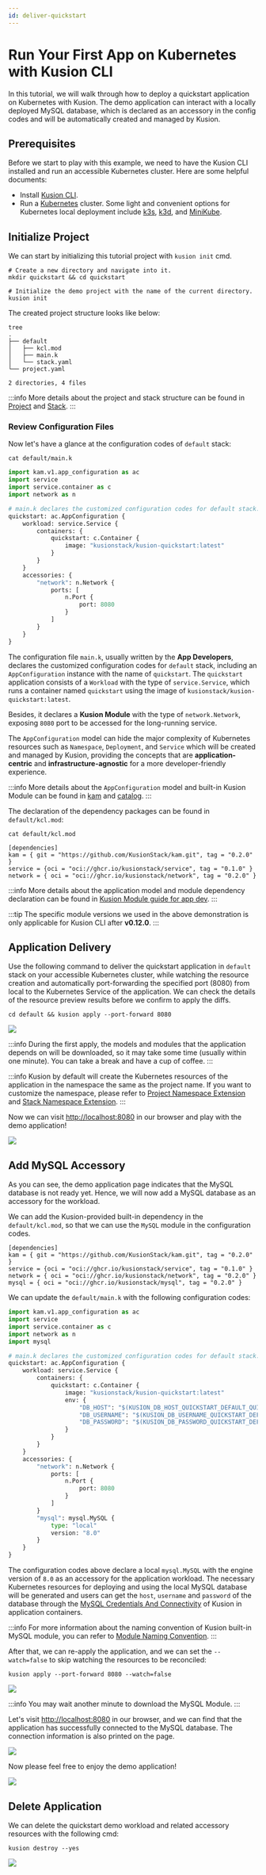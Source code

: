 ```yaml
---
id: deliver-quickstart
---
```


# Run Your First App on Kubernetes with Kusion CLI

In this tutorial, we will walk through how to deploy a quickstart application on Kubernetes with Kusion. The demo application can interact with a locally deployed MySQL database, which is declared as an accessory in the config codes and will be automatically created and managed by Kusion. 

## Prerequisites

Before we start to play with this example, we need to have the Kusion CLI installed and run an accessible Kubernetes cluster. Here are some helpful documents: 

- Install [Kusion CLI](../2-getting-started-with-kusion-cli/0-install-kusion.md). 
- Run a [Kubernetes](https://kubernetes.io) cluster. Some light and convenient options for Kubernetes local deployment include [k3s](https://docs.k3s.io/quick-start), [k3d](https://k3d.io/v5.4.4/#installation), and [MiniKube](https://minikube.sigs.k8s.io/docs/tutorials/multi_node). 

## Initialize Project

We can start by initializing this tutorial project with `kusion init` cmd. 

```shell
# Create a new directory and navigate into it. 
mkdir quickstart && cd quickstart

# Initialize the demo project with the name of the current directory. 
kusion init
```

The created project structure looks like below: 

```shell
tree
.
├── default
│   ├── kcl.mod
│   ├── main.k
│   └── stack.yaml
└── project.yaml

2 directories, 4 files
```

:::info
More details about the project and stack structure can be found in [Project](../../3-concepts/1-project/1-overview.md) and [Stack](../../3-concepts/2-stack/1-overview.md). 
:::

### Review Configuration Files

Now let's have a glance at the configuration codes of `default` stack: 

```shell
cat default/main.k
```

```python
import kam.v1.app_configuration as ac
import service
import service.container as c
import network as n

# main.k declares the customized configuration codes for default stack.
quickstart: ac.AppConfiguration {
    workload: service.Service {
        containers: {
            quickstart: c.Container {
                image: "kusionstack/kusion-quickstart:latest"
            }
        }
    }
    accessories: {
        "network": n.Network {
            ports: [
                n.Port {
                    port: 8080
                }
            ]
        }
    }
}
```

The configuration file `main.k`, usually written by the **App Developers**, declares the customized configuration codes for `default` stack, including an `AppConfiguration` instance with the name of `quickstart`. The `quickstart` application consists of a `Workload` with the type of `service.Service`, which runs a container named `quickstart` using the image of `kusionstack/kusion-quickstart:latest`. 

Besides, it declares a **Kusion Module** with the type of `network.Network`, exposing `8080` port to be accessed for the long-running service. 

The `AppConfiguration` model can hide the major complexity of Kubernetes resources such as `Namespace`, `Deployment`, and `Service` which will be created and managed by Kusion, providing the concepts that are **application-centric** and **infrastructure-agnostic** for a more developer-friendly experience. 

:::info
More details about the `AppConfiguration` model and built-in Kusion Module can be found in [kam](https://github.com/KusionStack/kam) and [catalog](https://github.com/KusionStack/catalog). 
:::

The declaration of the dependency packages can be found in `default/kcl.mod`: 

```shell
cat default/kcl.mod
```

```shell
[dependencies]
kam = { git = "https://github.com/KusionStack/kam.git", tag = "0.2.0" }
service = {oci = "oci://ghcr.io/kusionstack/service", tag = "0.1.0" }
network = { oci = "oci://ghcr.io/kusionstack/network", tag = "0.2.0" }
```

:::info
More details about the application model and module dependency declaration can be found in [Kusion Module guide for app dev](../../3-concepts/3-module/3-app-dev-guide.md). 
:::

:::tip
The specific module versions we used in the above demonstration is only applicable for Kusion CLI after **v0.12.0**. 
:::

## Application Delivery

Use the following command to deliver the quickstart application in `default` stack on your accessible Kubernetes cluster, while watching the resource creation and automatically port-forwarding the specified port (8080) from local to the Kubernetes Service of the application. We can check the details of the resource preview results before we confirm to apply the diffs. 

```shell
cd default && kusion apply --port-forward 8080
```

![](/img/docs/user_docs/getting-started/kusion_apply_quickstart_0.12.gif)

:::info
During the first apply, the models and modules that the application depends on will be downloaded, so it may take some time (usually within one minute). You can take a break and have a cup of coffee. 
:::

:::info
Kusion by default will create the Kubernetes resources of the application in the namespace the same as the project name. If you want to customize the namespace, please refer to [Project Namespace Extension](../../3-concepts/1-project/2-configuration.md#kubernetesnamespace) and [Stack Namespace Extension](../../3-concepts/2-stack/2-configuration.md#kubernetesnamespace). 
:::

Now we can visit [http://localhost:8080](http://localhost:8080) in our browser and play with the demo application! 

![](/img/docs/user_docs/getting-started/quickstart_page.png)

## Add MySQL Accessory

As you can see, the demo application page indicates that the MySQL database is not ready yet. Hence, we will now add a MySQL database as an accessory for the workload. 

We can add the Kusion-provided built-in dependency in the `default/kcl.mod`, so that we can use the `MySQL` module in the configuration codes. 

```shell
[dependencies]
kam = { git = "https://github.com/KusionStack/kam.git", tag = "0.2.0" }
service = {oci = "oci://ghcr.io/kusionstack/service", tag = "0.1.0" }
network = { oci = "oci://ghcr.io/kusionstack/network", tag = "0.2.0" }
mysql = { oci = "oci://ghcr.io/kusionstack/mysql", tag = "0.2.0" }
```

We can update the `default/main.k` with the following configuration codes: 

```python
import kam.v1.app_configuration as ac
import service
import service.container as c
import network as n
import mysql

# main.k declares the customized configuration codes for default stack. 
quickstart: ac.AppConfiguration {
    workload: service.Service {
        containers: {
            quickstart: c.Container {
                image: "kusionstack/kusion-quickstart:latest"
                env: {
                    "DB_HOST": "$(KUSION_DB_HOST_QUICKSTART_DEFAULT_QUICKSTART_MYSQL)"
                    "DB_USERNAME": "$(KUSION_DB_USERNAME_QUICKSTART_DEFAULT_QUICKSTART_MYSQL)"
                    "DB_PASSWORD": "$(KUSION_DB_PASSWORD_QUICKSTART_DEFAULT_QUICKSTART_MYSQL)"
                }
            }
        }
    }
    accessories: {
        "network": n.Network {
            ports: [
                n.Port {
                    port: 8080
                }
            ]
        }
        "mysql": mysql.MySQL {
            type: "local"
            version: "8.0"
        }
    }
}
```

The configuration codes above declare a local `mysql.MySQL` with the engine version of `8.0` as an accessory for the application workload. The necessary Kubernetes resources for deploying and using the local MySQL database will be generated and users can get the `host`, `username` and `password` of the database through the [MySQL Credentials And Connectivity](../../6-reference/2-modules/1-developer-schemas/database/mysql.md#credentials-and-connectivity) of Kusion in application containers. 

:::info
For more information about the naming convention of Kusion built-in MySQL module, you can refer to [Module Naming Convention](../../6-reference/2-modules/3-naming-conventions.md). 
:::

After that, we can re-apply the application, and we can set the `--watch=false` to skip watching the resources to be reconciled: 

```shell
kusion apply --port-forward 8080 --watch=false
```

![](/img/docs/user_docs/getting-started/kusion_re_apply_quickstart_0.12.gif)

:::info
You may wait another minute to download the MySQL Module. 
:::

Let's visit [http://localhost:8080](http://localhost:8080) in our browser, and we can find that the application has successfully connected to the MySQL database. The connection information is also printed on the page. 

![](/img/docs/user_docs/getting-started/quickstart_page_with_mysql.png)

Now please feel free to enjoy the demo application!

![](/img/docs/user_docs/getting-started/quickstart_mysql_validation.gif)

## Delete Application

We can delete the quickstart demo workload and related accessory resources with the following cmd: 

```shell
kusion destroy --yes
```

![](/img/docs/user_docs/getting-started/kusion_destroy_quickstart.gif)
